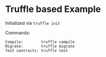 # Truffle based Example

Initialized via `truffle init`

Commands:

    Compile:        truffle compile
    Migrate:        truffle migrate
    Test contracts: truffle test
